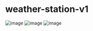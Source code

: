 # weather-station-v1

![image](https://github.com/user-attachments/assets/ac203e3f-d6af-4791-afc5-f173d6207847)
![image](https://github.com/user-attachments/assets/12bc20ef-c501-4fe0-874b-9ab01232ec4f)
![image](https://github.com/user-attachments/assets/161601a5-8303-497b-b350-43dec59c40c2)

